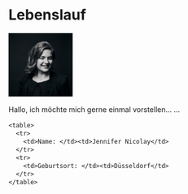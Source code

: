 <!DOCTYPE html>
<html lang="de">

  <head>
    <title>Mein Lebenslauf</title>
    <link rel="stylesheet" href="style.css">
  </head>
<!--Ich bin ein Kommentar Ab hier ist der sichtbare Teil meiner Webseite-->
  <body>
    <div class="boxen-nebeneinander">
      <h1>Lebenslauf</h1>
    </div>
    <div class="boxen-nebeneinander">
      <img src="bewerbungsfoto.png" width="25%">
<!-- Das Bild muss immer im selben Ordner liegen wie die HTML-Datei! Oder: Pfad angeben! -->
    </div>
    <p>Hallo, ich möchte mich gerne einmal vorstellen... ...</p>

    <table>
      <tr>
        <td>Name: </td><td>Jennifer Nicolay</td>
      </tr>
      <tr>
        <td>Geburtsort: </td><td>Düsseldorf</td>
      </tr>
    </table>






  </body>
</html>
